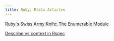 ```yaml
---
title: Ruby, Rails Articles
---
```


[Ruby's Swiss Army Knife: The Enumerable Module](https://www.codementor.io/ruby-on-rails/tutorial/rubys-swiss-army-knife-the-enumerable-module)

[Describe vs context in Rspec](http://lmws.net/describe-vs-context-in-rspec)
